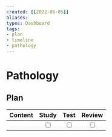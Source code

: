```yaml
---
created: [[2022-06-05]]
aliases: 
types: Dashboard
tags: 
- plan
- timeline
- pathology
---
```

# Pathology
## Plan
| Content | Study | Test | Review |
| :------ | :---: | :--: | :----: |
|         |<input type="checkbox" />|<input type="checkbox" />|<input type="checkbox" />|